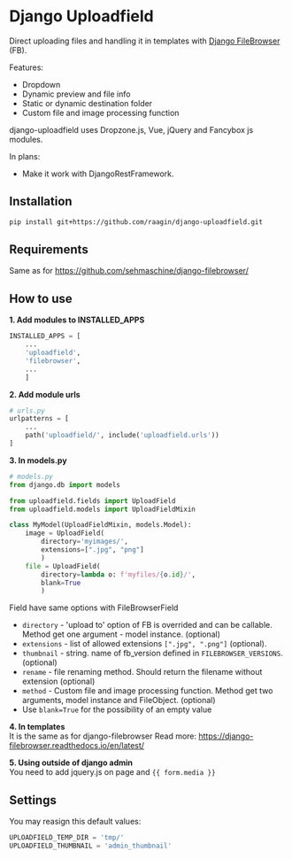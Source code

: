 # Django Uploadfield
Direct uploading files and handling it in templates with [Django FileBrowser](https://github.com/sehmaschine/django-filebrowser/) (FB).

Features:
- Dropdown
- Dynamic preview and file info
- Static or dynamic destination folder
- Custom file and image processing function

django-uploadfield uses Dropzone.js, Vue, jQuery and Fancybox js modules.

In plans:
- Make it work with DjangoRestFramework.

## Installation

```bash
pip install git+https://github.com/raagin/django-uploadfield.git
```

## Requirements
Same as for https://github.com/sehmaschine/django-filebrowser/

## How to use

**1. Add modules to INSTALLED_APPS**

```python
INSTALLED_APPS = [
    ...
    'uploadfield',
    'filebrowser',
    ...
    ]
```

**2. Add module urls**
```python
# urls.py
urlpatterns = [
    ...
    path('uploadfield/', include('uploadfield.urls'))
]
```

**3. In models.py**
```python
# models.py
from django.db import models

from uploadfield.fields import UploadField
from uploadfield.models import UploadFieldMixin

class MyModel(UploadFieldMixin, models.Model):
    image = UploadField(
        directory='myimages/',
        extensions=[".jpg", "png"]
        )
    file = UploadField(
        directory=lambda o: f'myfiles/{o.id}/',
        blank=True
        )
```
Field have same options with FileBrowserField
- `directory` - 'upload to' option of FB is overrided and can be callable. Method get one argument - model instance. (optional)
- `extensions` - list of allowed extensions `[".jpg", ".png"]` (optional).
- `thumbnail` - string. name of fb_version defined in `FILEBROWSER_VERSIONS`. (optional)
- `rename` - file renaming method. Should return the filename without extension (optional)
- `method` - Custom file and image processing function. Method get two arguments, model instance and FileObject. (optional)
- Use `blank=True` for the possibility of an empty value

**4. In templates**\
It is the same as for django-filebrowser
Read more: https://django-filebrowser.readthedocs.io/en/latest/

**5. Using outside of django admin**\
You need to add jquery.js on page and `{{ form.media }}`

## Settings
You may reasign this default values:
```python
UPLOADFIELD_TEMP_DIR = 'tmp/'
UPLOADFIELD_THUMBNAIL = 'admin_thumbnail'
```
